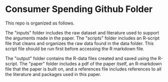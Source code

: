 # Consumer Spending Github Folder

This repo is organized as follows.

The "inputs" folder includes the raw dataset and literature used to support the arguments made in the paper.
The "scripts" folder includes an R-script file that cleans and organizes the raw data found in the data folder.
This script file should be run first before accessing the R markdown file.

The "output" folder contains the R-data files created and saved using the R-script. 
The "paper" folder includes a pdf of the paper itself, an R-markdown file that the paper is built on, and a references file
includes references to all the literature and packages used in this paper.